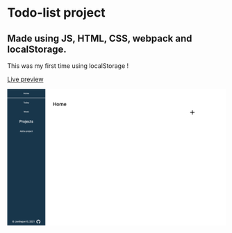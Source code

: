 # Todo-list project
## Made using JS, HTML, CSS, webpack and localStorage.

This was my first time using localStorage ! 

<a href="https://jonthejon10.github.io/Todo-list/">Live preview</a>

<img src='dist/images/project-preview.png' alt=''>
